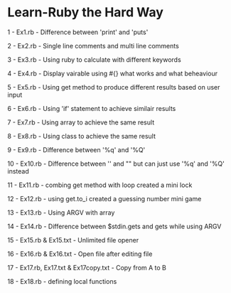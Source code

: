 # Learn-Ruby the Hard Way

1 - Ex1.rb - Difference between 'print' and 'puts'

2 - Ex2.rb - Single line comments and multi line comments

3 - Ex3.rb - Using ruby to calculate with different keywords

4 - Ex4.rb - Display vairable using #{} what works and what beheaviour

5 - Ex5.rb - Using get method to produce different results based on user input

6 - Ex6.rb - Using 'if' statement to achieve similair results 

7 - Ex7.rb - Using array to achieve the same result

8 - Ex8.rb - Using class to achieve the same result

9 - Ex9.rb - Difference between '%q' and '%Q'

10 - Ex10.rb - Difference between '' and "" but can just use '%q' and '%Q' instead

11 - Ex11.rb - combing get method with loop created a mini lock 

12 - Ex12.rb - using get.to_i created a guessing number mini game

13 - Ex13.rb - Using ARGV with array

14 - Ex14.rb - Difference between $stdin.gets and gets while using ARGV

15 - Ex15.rb & Ex15.txt - Unlimited file opener

16 - Ex16.rb & Ex16.txt - Open file after editing file

17 - Ex17.rb, Ex17.txt & Ex17copy.txt - Copy from A to B

18 - Ex18.rb - defining local functions
